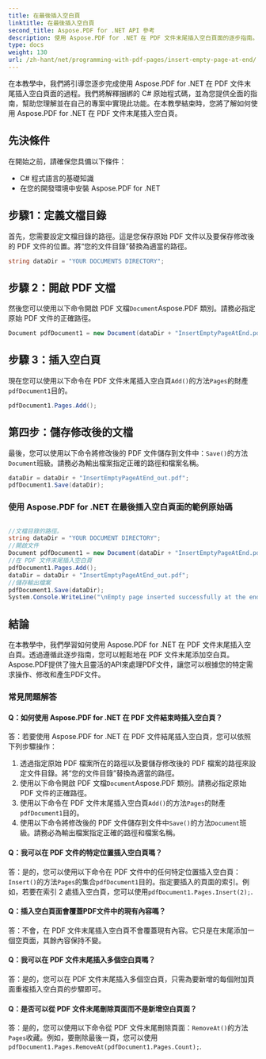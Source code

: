 ```yaml
---
title: 在最後插入空白頁
linktitle: 在最後插入空白頁
second_title: Aspose.PDF for .NET API 參考
description: 使用 Aspose.PDF for .NET 在 PDF 文件末尾插入空白頁面的逐步指南。簡單又快速！
type: docs
weight: 130
url: /zh-hant/net/programming-with-pdf-pages/insert-empty-page-at-end/
---
```

在本教學中，我們將引導您逐步完成使用 Aspose.PDF for .NET 在 PDF 文件末尾插入空白頁面的過程。我們將解釋捆綁的 C# 原始程式碼，並為您提供全面的指南，幫助您理解並在自己的專案中實現此功能。在本教學結束時，您將了解如何使用 Aspose.PDF for .NET 在 PDF 文件末尾插入空白頁。

## 先決條件
在開始之前，請確保您具備以下條件：

- C# 程式語言的基礎知識
- 在您的開發環境中安裝 Aspose.PDF for .NET

## 步驟1：定義文檔目錄
首先，您需要設定文檔目錄的路徑。這是您保存原始 PDF 文件以及要保存修改後的 PDF 文件的位置。將“您的文件目錄”替換為適當的路徑。

```csharp
string dataDir = "YOUR DOCUMENTS DIRECTORY";
```

## 步驟 2：開啟 PDF 文檔
然後您可以使用以下命令開啟 PDF 文檔`Document`Aspose.PDF 類別。請務必指定原始 PDF 文件的正確路徑。

```csharp
Document pdfDocument1 = new Document(dataDir + "InsertEmptyPageAtEnd.pdf");
```

## 步驟 3：插入空白頁
現在您可以使用以下命令在 PDF 文件末尾插入空白頁`Add()`的方法`Pages`的財產`pdfDocument1`目的。

```csharp
pdfDocument1.Pages.Add();
```

## 第四步：儲存修改後的文檔
最後，您可以使用以下命令將修改後的 PDF 文件儲存到文件中：`Save()`的方法`Document`班級。請務必為輸出檔案指定正確的路徑和檔案名稱。

```csharp
dataDir = dataDir + "InsertEmptyPageAtEnd_out.pdf";
pdfDocument1.Save(dataDir);
```

### 使用 Aspose.PDF for .NET 在最後插入空白頁面的範例原始碼 

```csharp

//文檔目錄的路徑。
string dataDir = "YOUR DOCUMENT DIRECTORY";
//開啟文件
Document pdfDocument1 = new Document(dataDir + "InsertEmptyPageAtEnd.pdf");
//在 PDF 文件末尾插入空白頁
pdfDocument1.Pages.Add();
dataDir = dataDir + "InsertEmptyPageAtEnd_out.pdf";
//儲存輸出檔案
pdfDocument1.Save(dataDir);
System.Console.WriteLine("\nEmpty page inserted successfully at the end of document.\nFile saved at " + dataDir);

```

## 結論
在本教學中，我們學習如何使用 Aspose.PDF for .NET 在 PDF 文件末尾插入空白頁。透過遵循此逐步指南，您可以輕鬆地在 PDF 文件末尾添加空白頁。 Aspose.PDF提供了強大且靈活的API來處理PDF文件，讓您可以根據您的特定需求操作、修改和產生PDF文件。

### 常見問題解答

#### Q：如何使用 Aspose.PDF for .NET 在 PDF 文件結束時插入空白頁？

答：若要使用 Aspose.PDF for .NET 在 PDF 文件結尾插入空白頁，您可以依照下列步驟操作：

1. 透過指定原始 PDF 檔案所在的路徑以及要儲存修改後的 PDF 檔案的路徑來設定文件目錄。將“您的文件目錄”替換為適當的路徑。
2. 使用以下命令開啟 PDF 文檔`Document`Aspose.PDF 類別。請務必指定原始 PDF 文件的正確路徑。
3. 使用以下命令在 PDF 文件末尾插入空白頁`Add()`的方法`Pages`的財產`pdfDocument1`目的。
4. 使用以下命令將修改後的 PDF 文件儲存到文件中`Save()`的方法`Document`班級。請務必為輸出檔案指定正確的路徑和檔案名稱。

#### Q：我可以在 PDF 文件的特定位置插入空白頁嗎？

答：是的，您可以使用以下命令在 PDF 文件中的任何特定位置插入空白頁：`Insert()`的方法`Pages`的集合`pdfDocument1`目的。指定要插入的頁面的索引。例如，若要在索引 2 處插入空白頁，您可以使用`pdfDocument1.Pages.Insert(2);`.

#### Q：插入空白頁面會覆蓋PDF文件中的現有內容嗎？

答：不會，在 PDF 文件末尾插入空白頁不會覆蓋現有內容。它只是在末尾添加一個空頁面，其餘內容保持不變。

#### Q：我可以在 PDF 文件末尾插入多個空白頁嗎？

答：是的，您可以在 PDF 文件末尾插入多個空白頁，只需為要新增的每個附加頁面重複插入空白頁的步驟即可。

#### Q：是否可以從 PDF 文件末尾刪除頁面而不是新增空白頁面？

答：是的，您可以使用以下命令從 PDF 文件末尾刪除頁面：`RemoveAt()`的方法`Pages`收藏。例如，要刪除最後一頁，您可以使用`pdfDocument1.Pages.RemoveAt(pdfDocument1.Pages.Count);`.